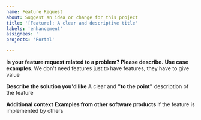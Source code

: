 ```yaml
---
name: Feature Request
about: Suggest an idea or change for this project
title: '[Feature]: A clear and descriptive title'
labels: 'enhancement'
assignees: ''
projects: 'Portal'

---
```


**Is your feature request related to a problem? Please describe.**
**Use case examples**. We don't need features just to have features, they have to give value

**Describe the solution you'd like**
A clear and **"to the point"** description of the feature

**Additional context**
**Examples from other software products** if the feature is implemented by others

